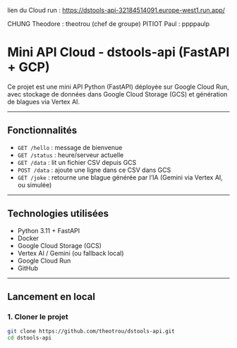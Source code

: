 lien du Cloud run : https://dstools-api-32184514091.europe-west1.run.app/

CHUNG Theodore : theotrou (chef de groupe)
PITIOT Paul : ppppaulp


# Mini API Cloud - dstools-api (FastAPI + GCP)

Ce projet est une mini API Python (FastAPI) déployée sur Google Cloud Run, avec stockage de données dans Google Cloud Storage (GCS) et génération de blagues via Vertex AI.

---

## Fonctionnalités

- `GET /hello` : message de bienvenue
- `GET /status` : heure/serveur actuelle
- `GET /data` : lit un fichier CSV depuis GCS
- `POST /data` : ajoute une ligne dans ce CSV dans GCS
- `GET /joke` : retourne une blague générée par l’IA (Gemini via Vertex AI, ou simulée)

---

## Technologies utilisées

- Python 3.11 + FastAPI
- Docker
- Google Cloud Storage (GCS)
- Vertex AI / Gemini (ou fallback local)
- Google Cloud Run
- GitHub

---

## Lancement en local

### 1. Cloner le projet

```bash
git clone https://github.com/theotrou/dstools-api.git
cd dstools-api
